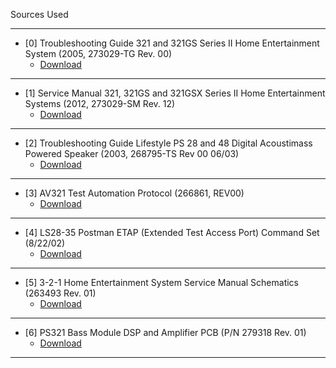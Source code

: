 Sources Used

---

- [0] Troubleshooting Guide 321 and 321GS Series II Home Entertainment System (2005, 273029-TG Rev. 00)
	- [Download](https://cdn.discordapp.com/attachments/751294955473076324/997008036289851402/Bose_Source_0.pdf)

---

- [1] Service Manual 321, 321GS and 321GSX Series II Home Entertainment Systems (2012, 273029-SM Rev. 12)
	- [Download](https://cdn.discordapp.com/attachments/751294955473076324/997008036591845396/Bose_Source_1.pdf)

---

- [2] Troubleshooting Guide Lifestyle PS 28 and 48 Digital Acoustimass Powered Speaker (2003, 268795-TS Rev 00 06/03)
	- [Download](https://cdn.discordapp.com/attachments/751294955473076324/997008037011267595/Bose_Source_2.pdf)

---

- [3] AV321 Test Automation Protocol (266861, REV00)
	- [Download](https://cdn.discordapp.com/attachments/751294955473076324/997008037468450896/Bose_Source_3.pdf)

---

- [4] LS28-35 Postman ETAP (Extended Test Access Port) Command Set (8/22/02)
	- [Download](https://cdn.discordapp.com/attachments/751294955473076324/997008037640421448/Bose_Source_4.pdf)

---

- [5] 3-2-1 Home Entertainment System Service Manual Schematics (263493 Rev. 01)
	- [Download](https://cdn.discordapp.com/attachments/751294955473076324/997008037816574042/Bose_Source_5.pdf)

---

- [6] PS321 Bass Module DSP and Amplifier PCB (P/N 279318 Rev. 01)
	- [Download](https://cdn.discordapp.com/attachments/751294955473076324/997008038215036958/Bose_Source_6.pdf)

---
